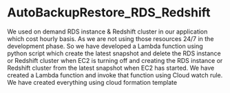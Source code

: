# AutoBackupRestore_RDS_Redshift
We used on demand RDS instance & Redshift cluster in our application which cost hourly basis. 
As we are not using those resources 24/7 in the development phase. So we have developed a Lambda function
using python script which create the latest snapshot and delete the RDS instance or Redshift cluster
when EC2 is turning off and creating the RDS instance or Redshift cluster from the latest snapshot when EC2 has started.
We have created a Lambda function and invoke that function using Cloud watch rule. We have created everything using 
cloud formation template
